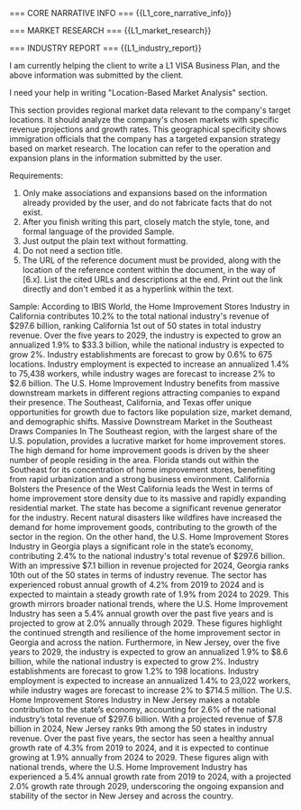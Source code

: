 === CORE NARRATIVE INFO ===
{{L1_core_narrative_info}}

=== MARKET RESEARCH ===
{{L1_market_research}}

=== INDUSTRY REPORT ===
{{L1_industry_report}}

I am currently helping the client to write a L1 VISA Business Plan, and the above information was submitted by the client.

I need your help in writing "Location-Based Market Analysis" section.

This section provides regional market data relevant to the company's target locations. It should analyze the company's chosen markets with specific revenue projections and growth rates. This geographical specificity shows immigration officials that the company has a targeted expansion strategy based on market research.
The location can refer to the operation and expansion plans in the information submitted by the user.

Requirements:
1. Only make associations and expansions based on the information already provided by the user, and do not fabricate facts that do not exist.
2. After you finish writing this part, closely match the style, tone, and formal language of the provided Sample.
3. Just output the plain text without formatting.
4. Do not need a section title.
5. The URL of the reference document must be provided, along with the location of the reference content within the document, in the way of [6.x]. List the cited URLs and descriptions at the end. Print out the link directly and don't embed it as a hyperlink within the text.

Sample:
According to IBIS World, the Home Improvement Stores Industry in California contributes 10.2% to the total national industry's revenue of $297.6 billion, ranking California 1st out of 50 states in total industry revenue. Over the five years to 2029, the industry is expected to grow an annualized 1.9% to $33.3 billion, while the national industry is expected to grow 2%. Industry establishments are forecast to grow by 0.6% to 675 locations. Industry employment is expected to increase an annualized 1.4% to 75,438 workers, while industry wages are forecast to increase 2% to $2.6 billion.
The U.S. Home Improvement Industry benefits from massive downstream markets in different regions attracting companies to expand their presence. The Southeast, California, and Texas offer unique opportunities for growth due to factors like population size, market demand, and demographic shifts.
Massive Downstream Market in the Southeast Draws Companies In
The Southeast region, with the largest share of the U.S. population, provides a lucrative market for home improvement stores. The high demand for home improvement goods is driven by the sheer number of people residing in the area. Florida stands out within the Southeast for its concentration of home improvement stores, benefiting from rapid urbanization and a strong business environment.
California Bolsters the Presence of the West
California leads the West in terms of home improvement store density due to its massive and rapidly expanding residential market. The state has become a significant revenue generator for the industry. Recent natural disasters like wildfires have increased the demand for home improvement goods, contributing to the growth of the sector in the region.
On the other hand, the U.S. Home Improvement Stores Industry in Georgia plays a significant role in the state’s economy, contributing 2.4% to the national industry's total revenue of $297.6 billion. With an impressive $7.1 billion in revenue projected for 2024, Georgia ranks 10th out of the 50 states in terms of industry revenue. The sector has experienced robust annual growth of 4.2% from 2019 to 2024 and is expected to maintain a steady growth rate of 1.9% from 2024 to 2029. This growth mirrors broader national trends, where the U.S. Home Improvement Industry has seen a 5.4% annual growth over the past five years and is projected to grow at 2.0% annually through 2029. These figures highlight the continued strength and resilience of the home improvement sector in Georgia and across the nation.
Furthermore, in New Jersey, over the five years to 2029, the industry is expected to grow an annualized 1.9% to $8.6 billion, while the national industry is expected to grow 2%. Industry establishments are forecast to grow 1.2% to 198 locations. Industry employment is expected to increase an annualized 1.4% to 23,022 workers, while industry wages are forecast to increase 2% to $714.5 million. The U.S. Home Improvement Stores Industry in New Jersey makes a notable contribution to the state’s economy, accounting for 2.6% of the national industry’s total revenue of $297.6 billion. With a projected revenue of $7.8 billion in 2024, New Jersey ranks 9th among the 50 states in industry revenue. Over the past five years, the sector has seen a healthy annual growth rate of 4.3% from 2019 to 2024, and it is expected to continue growing at 1.9% annually from 2024 to 2029. These figures align with national trends, where the U.S. Home Improvement Industry has experienced a 5.4% annual growth rate from 2019 to 2024, with a projected 2.0% growth rate through 2029, underscoring the ongoing expansion and stability of the sector in New Jersey and across the country.